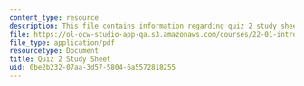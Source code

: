 ```yaml
---
content_type: resource
description: This file contains information regarding quiz 2 study sheet.
file: https://ol-ocw-studio-app-qa.s3.amazonaws.com/courses/22-01-introduction-to-nuclear-engineering-and-ionizing-radiation-fall-2016/0be2b23207aa3d5758046a5572818255_MIT22_01F16_Quiz2_Study.pdf
file_type: application/pdf
resourcetype: Document
title: Quiz 2 Study Sheet
uid: 0be2b232-07aa-3d57-5804-6a5572818255
---
```

